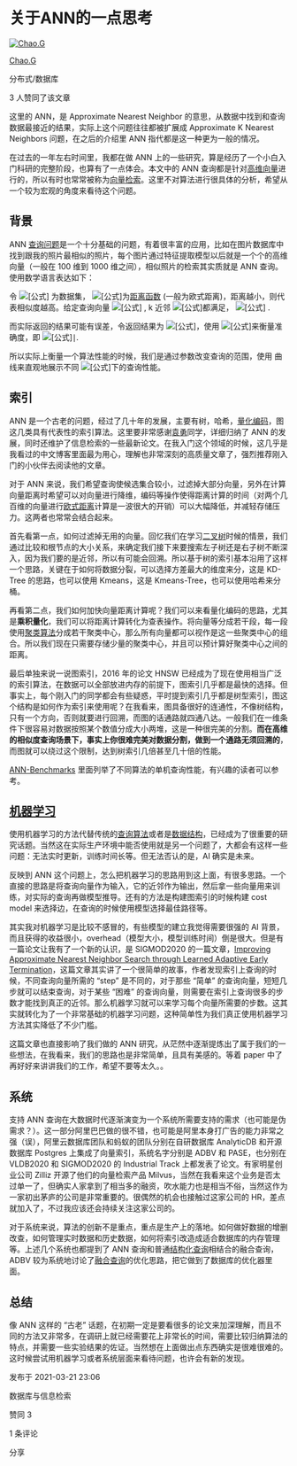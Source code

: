 # 关于ANN的一点思考

[![Chao.G](https://pica.zhimg.com/v2-7a6bdfcbb4f43ece759af3ef3fefb9b7_xs.jpg?source=172ae18b)](https://www.zhihu.com/people/chao-g-77)

[Chao.G](https://www.zhihu.com/people/chao-g-77)

分布式/数据库



3 人赞同了该文章

这里的 ANN，是 Approximate Nearest Neighbor 的意思，从数据中找到和查询数据最接近的结果，实际上这个问题往往都被扩展成 Approximate K Nearest Neighbors 问题，在之后的介绍里 ANN 指代都是这一种更为一般的情况。

在过去的一年左右时间里，我都在做 ANN 上的一些研究，算是经历了一个小白入门科研的完整阶段，也算有了一点体会。本文中的 ANN 查询都是针对[高维向量](https://www.zhihu.com/search?q=%E9%AB%98%E7%BB%B4%E5%90%91%E9%87%8F&search_source=Entity&hybrid_search_source=Entity&hybrid_search_extra=%7B%22sourceType%22%3A%22article%22%2C%22sourceId%22%3A358559330%7D)进行的，所以有时也常常被称为[向量检索](https://www.zhihu.com/search?q=%E5%90%91%E9%87%8F%E6%A3%80%E7%B4%A2&search_source=Entity&hybrid_search_source=Entity&hybrid_search_extra=%7B%22sourceType%22%3A%22article%22%2C%22sourceId%22%3A358559330%7D)。这里不对算法进行很具体的分析，希望从一个较为宏观的角度来看待这个问题。

## 背景

ANN [查询问题](https://www.zhihu.com/search?q=%E6%9F%A5%E8%AF%A2%E9%97%AE%E9%A2%98&search_source=Entity&hybrid_search_source=Entity&hybrid_search_extra=%7B%22sourceType%22%3A%22article%22%2C%22sourceId%22%3A358559330%7D)是一个十分基础的问题，有着很丰富的应用，比如在图片数据库中找到跟我的照片最相似的照片，每个图片通过特征提取模型以后就是一个个的高维向量（一般在 100 维到 1000 维之间），相似照片的检索其实质就是 ANN 查询。使用数学语言表达如下：

令 ![[公式]](https://www.zhihu.com/equation?tex=%5Cmathcal%7BD%7D%3D%5C%7Bx_1%2C+x_2%2C+%5Ccdots%2C+x_n%5C%7D) 为数据集， ![[公式]](https://www.zhihu.com/equation?tex=x_i+%5Cin+R%5Ed%2C+dist%28x_i%2C+x_j%29)为[距离函数](https://www.zhihu.com/search?q=%E8%B7%9D%E7%A6%BB%E5%87%BD%E6%95%B0&search_source=Entity&hybrid_search_source=Entity&hybrid_search_extra=%7B%22sourceType%22%3A%22article%22%2C%22sourceId%22%3A358559330%7D) (一般为欧式距离)，距离越小，则代表相似度越高。给定查询向量 ![[公式]](https://www.zhihu.com/equation?tex=q) , k 近邻 ![[公式]](https://www.zhihu.com/equation?tex=TopK_q)都满足， ![[公式]](https://www.zhihu.com/equation?tex=%5Cforall+v+%5Cin+TopK_q%2C+%5Cforall+x+%5Cin+%5Cmathcal%7BD%7D+%5Csetminus+TopK_q%2C+dist%28v%2C+q%29+%5Cleq+dist%28x%2C+q%29) .

而实际返回的结果可能有误差，令返回结果为 ![[公式]](https://www.zhihu.com/equation?tex=TopK_q%27)，使用 ![[公式]](https://www.zhihu.com/equation?tex=Recall)来衡量准确度，即 ![[公式]](https://www.zhihu.com/equation?tex=Recall+%3D+%5Cfrac%7B%7C+TopK%27_q+%5Ccap+TopK_q+%7C%7D%7Bk%7D)∣.

所以实际上衡量一个算法性能的时候，我们是通过参数改变查询的范围，使用 曲线来直观地展示不同 ![[公式]](https://www.zhihu.com/equation?tex=+Recall)下的查询性能。

## 索引

ANN 是一个古老的问题，经过了几十年的发展，主要有树，哈希，[量化编码](https://www.zhihu.com/search?q=%E9%87%8F%E5%8C%96%E7%BC%96%E7%A0%81&search_source=Entity&hybrid_search_source=Entity&hybrid_search_extra=%7B%22sourceType%22%3A%22article%22%2C%22sourceId%22%3A358559330%7D)，图这几类具有代表性的索引算法。这里要非常感谢[袁勇](https://link.zhihu.com/?target=https%3A//yongyuan.name/)同学，详细归纳了 ANN 的发展，同时还维护了信息检索的一些最新论文。在我入门这个领域的时候，这几乎是我看过的中文博客里面最为用心，理解也非常深刻的高质量文章了，强烈推荐刚入门的小伙伴去阅读他的文章。

对于 ANN 来说，我们希望查询使候选集合较小，过滤掉大部分向量，另外在计算向量距离时希望可以对向量进行降维，编码等操作使得距离计算的时间（对两个几百维的向量进行[欧式距离](https://www.zhihu.com/search?q=%E6%AC%A7%E5%BC%8F%E8%B7%9D%E7%A6%BB&search_source=Entity&hybrid_search_source=Entity&hybrid_search_extra=%7B%22sourceType%22%3A%22article%22%2C%22sourceId%22%3A358559330%7D)计算是一波很大的开销）可以大幅降低，并减轻存储压力。这两者也常常会结合起来。

首先看第一点，如何过滤掉无用的向量。回忆我们在学习[二叉树](https://www.zhihu.com/search?q=%E4%BA%8C%E5%8F%89%E6%A0%91&search_source=Entity&hybrid_search_source=Entity&hybrid_search_extra=%7B%22sourceType%22%3A%22article%22%2C%22sourceId%22%3A358559330%7D)时候的情景，我们通过比较和根节点的大小关系，来确定我们接下来要搜索左子树还是右子树不断深入，因为我们要的是近邻，所以有可能会回溯。所以基于树的索引基本沿用了这样一个思路，关键在于如何将数据分裂，可以选择方差最大的维度来分，这是 KD-Tree 的思路，也可以使用 Kmeans，这是 Kmeans-Tree，也可以使用哈希来分桶。

再看第二点，我们如何加快向量距离计算呢？我们可以来看量化编码的思路，尤其是**乘积量化**，我们可以将距离计算转化为查表操作。将向量等分成若干段，每一段使用[聚类算法](https://www.zhihu.com/search?q=%E8%81%9A%E7%B1%BB%E7%AE%97%E6%B3%95&search_source=Entity&hybrid_search_source=Entity&hybrid_search_extra=%7B%22sourceType%22%3A%22article%22%2C%22sourceId%22%3A358559330%7D)分成若干聚类中心，那么所有向量都可以视作是这一些聚类中心的组合。所以我们现在只需要存储少量的聚类中心，并且可以预计算好聚类中心之间的距离。

最后单独来说一说图索引，2016 年的论文 HNSW 已经成为了现在使用相当广泛的索引算法，在数据可以全部放进内存的前提下，图索引几乎都是最快的选择。但事实上，每个刚入门的同学都会有些疑惑，平时提到索引几乎都是树型索引，图这个结构是如何作为索引来使用呢？在我看来，图具备很好的连通性，不像树结构，只有一个方向，否则就要进行回溯，而图的话通路就四通八达。一般我们在一维条件下很容易对数据按照某个数值分成大小两堆，这是一种很完美的分割。**而在高维的相似度查询场景下，事实上你很难完美对数据分割，做到一个通路无须回溯的**，而图就可以绕过这个限制，达到树索引几倍甚至几十倍的性能。

[ANN-Benchmarks](https://link.zhihu.com/?target=http%3A//ann-benchmarks.com/) 里面列举了不同算法的单机查询性能，有兴趣的读者可以参考。

## [机器学习](https://www.zhihu.com/search?q=%E6%9C%BA%E5%99%A8%E5%AD%A6%E4%B9%A0&search_source=Entity&hybrid_search_source=Entity&hybrid_search_extra=%7B%22sourceType%22%3A%22article%22%2C%22sourceId%22%3A358559330%7D)

使用机器学习的方法代替传统的[查询算法](https://www.zhihu.com/search?q=%E6%9F%A5%E8%AF%A2%E7%AE%97%E6%B3%95&search_source=Entity&hybrid_search_source=Entity&hybrid_search_extra=%7B%22sourceType%22%3A%22article%22%2C%22sourceId%22%3A358559330%7D)或者是[数据结构](https://www.zhihu.com/search?q=%E6%95%B0%E6%8D%AE%E7%BB%93%E6%9E%84&search_source=Entity&hybrid_search_source=Entity&hybrid_search_extra=%7B%22sourceType%22%3A%22article%22%2C%22sourceId%22%3A358559330%7D)，已经成为了很重要的研究话题。当然这在实际生产环境中能否使用就是另一个问题了，大都会有这样一些问题：无法实时更新，训练时间长等。但无法否认的是，AI 确实是未来。

反映到 ANN 这个问题上，怎么把机器学习的思路用到这上面，有很多思路。一个直接的思路是将查询向量作为输入，它的近邻作为输出，然后拿一些向量用来训练，对实际的查询再做模型推导。还有的方法是构建图索引的时候构建 cost model 来选择边，在查询的时候使用模型选择最佳路径等。

其实我对机器学习是比较不感冒的，有些模型的建立我觉得需要很强的 AI 背景，而且获得的收益很小，overhead（模型大小，模型训练时间）倒是很大。但是有一篇论文让我有了一个新的认识，是 SIGMOD2020 的一篇文章，[Improving Approximate Nearest Neighbor Search through Learned Adaptive Early Termination](https://link.zhihu.com/?target=https%3A//dl.acm.org/doi/pdf/10.1145/3318464.3380600)，这篇文章其实讲了一个很简单的故事，作者发现索引上查询的时候，不同查询向量所需的 “step” 是不同的，对于那些 “简单” 的查询向量，短短几步就可以结束查询，对于某些 “困难” 的查询向量，则需要在索引上查询很多的步数才能找到真正的近邻。那么机器学习就可以来学习每个向量所需要的步数。这其实就转化为了一个非常基础的机器学习问题，这种简单性为我们真正使用机器学习方法其实降低了不少门槛。

这篇文章也直接影响了我们做的 ANN 研究，从茫然中逐渐提炼出了属于我们的一些想法，在我看来，我们的思路也是非常简单，且具有美感的。等着 paper 中了再好好来讲讲我们的工作，希望不要等太久。。

## 系统

支持 ANN 查询在大数据时代逐渐演变为一个系统所需要支持的需求（也可能是伪需求？）。这一部分阿里巴巴做的很不错，也可能是阿里本身打广告的能力非常之强（误），阿里云数据库团队和蚂蚁的团队分别在自研数据库 AnalyticDB 和开源数据库 Postgres 上集成了向量索引，系统名字分别是 ADBV 和 PASE，也分别在 VLDB2020 和 SIGMOD2020 的 Industrial Track 上都发表了论文。有家明星创业公司 Zilliz 开源了他们的向量检索产品 Milvus，当然在我看来这个业务是否太过单一了，但确实人家拿到了相当多的融资，吹水能力也是相当不俗，当然这作为一家初出茅庐的公司是非常重要的。很偶然的机会也接触过这家公司的 HR，差点就加入了，不过我应该还会持续关注这家公司的。

对于系统来说，算法的创新不是重点，重点是生产上的落地。如何做好数据的增删改查，如何管理实时数据和历史数据，如何将索引改造成适合数据库的内存管理等。上述几个系统也都提到了 ANN 查询和普通[结构化查询](https://www.zhihu.com/search?q=%E7%BB%93%E6%9E%84%E5%8C%96%E6%9F%A5%E8%AF%A2&search_source=Entity&hybrid_search_source=Entity&hybrid_search_extra=%7B%22sourceType%22%3A%22article%22%2C%22sourceId%22%3A358559330%7D)相结合的融合查询，ADBV 较为系统地讨论了[融合查询](https://www.zhihu.com/search?q=%E8%9E%8D%E5%90%88%E6%9F%A5%E8%AF%A2&search_source=Entity&hybrid_search_source=Entity&hybrid_search_extra=%7B%22sourceType%22%3A%22article%22%2C%22sourceId%22%3A358559330%7D)的优化思路，把它做到了数据库的优化器里面。

## 总结

像 ANN 这样的 “古老” 话题，在初期一定是要看很多的论文来加深理解，而且不同的方法又非常多，在调研上就已经需要花上非常长的时间，需要比较归纳算法的特点，并需要一些实验结果的佐证。当然想在上面做出点东西确实是很难很难的。这时候尝试用机器学习或者系统层面来看待问题，也许会有新的发现。

发布于 2021-03-21 23:06

数据库与信息检索

赞同 3

1 条评论

分享